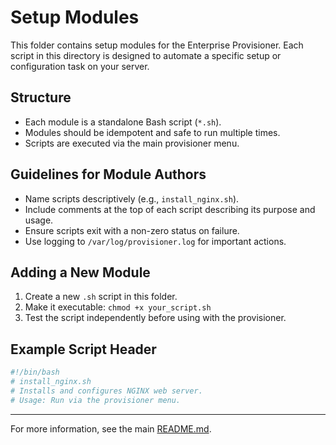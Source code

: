 # Setup Modules

This folder contains setup modules for the Enterprise Provisioner. Each script in this directory is designed to automate a specific setup or configuration task on your server.

## Structure

- Each module is a standalone Bash script (`*.sh`).
- Modules should be idempotent and safe to run multiple times.
- Scripts are executed via the main provisioner menu.

## Guidelines for Module Authors

- Name scripts descriptively (e.g., `install_nginx.sh`).
- Include comments at the top of each script describing its purpose and usage.
- Ensure scripts exit with a non-zero status on failure.
- Use logging to `/var/log/provisioner.log` for important actions.

## Adding a New Module

1. Create a new `.sh` script in this folder.
2. Make it executable: `chmod +x your_script.sh`
3. Test the script independently before using with the provisioner.

## Example Script Header

```bash
#!/bin/bash
# install_nginx.sh
# Installs and configures NGINX web server.
# Usage: Run via the provisioner menu.
```

---

For more information, see the main [README.md](../../readme.md).